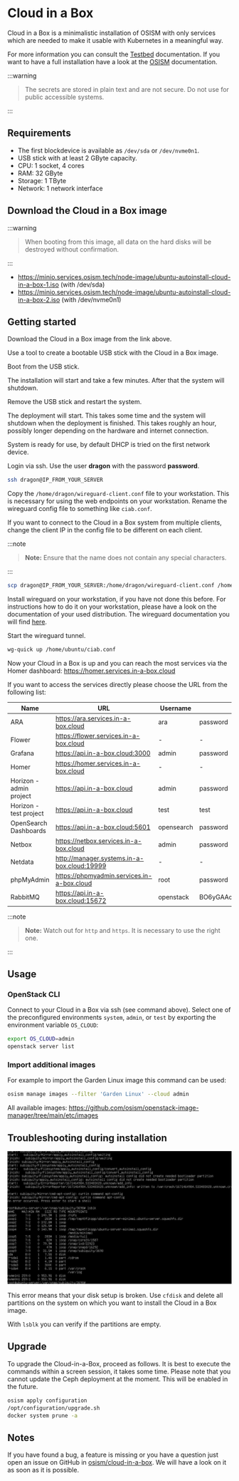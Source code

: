 # Cloud in a Box

Cloud in a Box is a minimalistic installation of OSISM with only services which are needed to
make it usable with Kubernetes in a meaningful way.

For more information you can consult the [Testbed](https://docs.osism.tech/testbed/index.html) documentation.
If you want to have a full installation have a look at the [OSISM](https://docs.osism.tech/) documentation.

:::warning

> The secrets are stored in plain text and are not secure. Do not use for public
> accessible systems.

:::

## Requirements

* The first blockdevice is available as `/dev/sda` or `/dev/nvme0n1`.
* USB stick with at least 2 GByte capacity.
* CPU: 1 socket, 4 cores
* RAM: 32 GByte
* Storage: 1 TByte
* Network: 1 network interface

## Download the Cloud in a Box image

:::warning

> When booting from this image, all data on the hard disks will be destroyed without confirmation.

:::

* <https://minio.services.osism.tech/node-image/ubuntu-autoinstall-cloud-in-a-box-1.iso> (with /dev/sda)
* <https://minio.services.osism.tech/node-image/ubuntu-autoinstall-cloud-in-a-box-2.iso> (with /dev/nvme0n1)

## Getting started

Download the Cloud in a Box image from the link above.

Use a tool to create a bootable USB stick with the Cloud in a Box image.

Boot from the USB stick.

The installation will start and take a few minutes. After that the system will shutdown.

Remove the USB stick and restart the system.

The deployment will start. This takes some time and the system will shutdown when the deployment is finished.
This takes roughly an hour, possibly longer depending on the hardware and internet connection.

System is ready for use, by default DHCP is tried on the first network device.

Login via ssh. Use the user **dragon** with the password **password**.

```bash
ssh dragon@IP_FROM_YOUR_SERVER
```

Copy the `/home/dragon/wireguard-client.conf` file to your workstation. This is necessary for
using the web endpoints on your workstation. Rename the wireguard config file to something like `ciab.conf`.

If you want to connect to the Cloud in a Box system from multiple clients, change the client IP in the config file to be
different on each client.

:::note

> **Note:**
> Ensure that the name does not contain any special characters.

:::

```bash
scp dragon@IP_FROM_YOUR_SERVER:/home/dragon/wireguard-client.conf /home/ubuntu/ciab.conf
```

Install wireguard on your workstation, if you have not done this before. For instructions how to do it on your workstation, please have
a look on the documentation of your used distribution. The wireguard documentation you will find [here](https://www.wireguard.com/).

Start the wireguard tunnel.

```bash
wg-quick up /home/ubuntu/ciab.conf
```

Now your Cloud in a Box is up and you can reach the most services via the Homer dashboard:
<https://homer.services.in-a-box.cloud>

If you want to access the services directly please choose the URL from the following list:

| Name                    | URL                                           | Username   | Password                                 |
|-------------------------|-----------------------------------------------|------------|------------------------------------------|
| ARA                     | <https://ara.services.in-a-box.cloud>         | ara        | password                                 |
| Flower                  | <https://flower.services.in-a-box.cloud>      | -          | -                                        |
| Grafana                 | <https://api.in-a-box.cloud:3000>             | admin      | password                                 |
| Homer                   | <https://homer.services.in-a-box.cloud>       | -          | -                                        |
| Horizon - admin project | <https://api.in-a-box.cloud>                  | admin      | password                                 |
| Horizon - test project  | <https://api.in-a-box.cloud>                  | test       | test                                     |
| OpenSearch Dashboards   | <https://api.in-a-box.cloud:5601>             | opensearch | password                                 |
| Netbox                  | <https://netbox.services.in-a-box.cloud>      | admin      | password                                 |
| Netdata                 | <http://manager.systems.in-a-box.cloud:19999> | -          | -                                        |
| phpMyAdmin              | <https://phpmyadmin.services.in-a-box.cloud>  | root       | password                                 |
| RabbitMQ                | <https://api.in-a-box.cloud:15672>            | openstack  | BO6yGAAq9eqA7IKqeBdtAEO7aJuNu4zfbhtnRo8Y |

:::note

> **Note:**
> Watch out for `http` and `https`. It is necessary to use the right one.

:::

## Usage

### OpenStack CLI

Connect to your Cloud in a Box via ssh (see command above).
Select one of the preconfigured environments `system`, `admin`, or `test` by exporting the environment variable `OS_CLOUD`:

```bash
export OS_CLOUD=admin
openstack server list
```

### Import additional images

For example to import the Garden Linux image this command can be used:

```bash
osism manage images --filter 'Garden Linux' --cloud admin
```

All available images: <https://github.com/osism/openstack-image-manager/tree/main/etc/images>

## Troubleshooting during installation

![Broken disk setup](./images/broken_disk_setup.png)

This error means that your disk setup is broken. Use `cfdisk` and delete all partitions on the system on which you want
to install the Cloud in a Box image.

With `lsblk` you can verify if the partitions are empty.

## Upgrade

To upgrade the Cloud-in-a-Box, proceed as follows. It is best to execute the commands within a
screen session, it takes some time. Please note that you cannot update the Ceph deployment at
the moment. This will be enabled in the future.

```bash
osism apply configuration
/opt/configuration/upgrade.sh
docker system prune -a
```

## Notes

If you have found a bug, a feature is missing or you have a question just open an issue on GitHub in
[osism/cloud-in-a-box](https://github.com/osism/cloud-in-a-box/issues). We will have a look on it as soon as it is possible.
